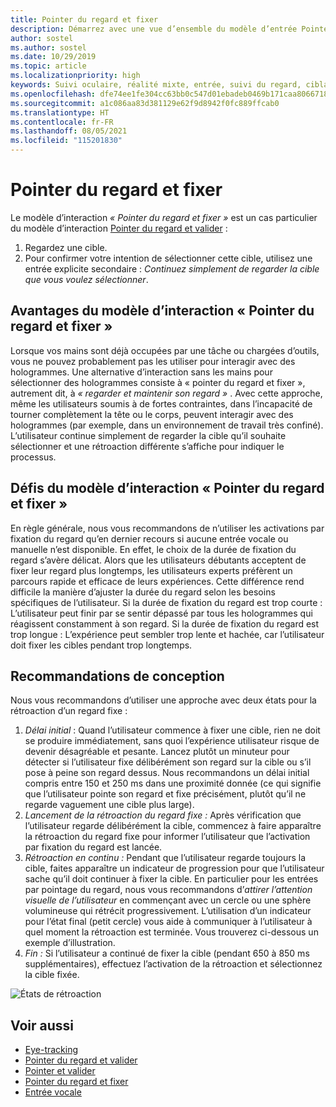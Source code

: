 ```yaml
---
title: Pointer du regard et fixer
description: Démarrez avec une vue d’ensemble du modèle d’entrée Pointer du regard et fixer, avec des modèles d’interaction, des guides pour la conception et des défis uniques.
author: sostel
ms.author: sostel
ms.date: 10/29/2019
ms.topic: article
ms.localizationpriority: high
keywords: Suivi oculaire, réalité mixte, entrée, suivi du regard, ciblage du regard, HoloLens 2, sélection basée sur le regard, fixer, casque de réalité mixte, casque windows mixed reality, casque de réalité virtuelle, HoloLens, MRTK, Mixed Reality Toolkit, conception
ms.openlocfilehash: dfe74ee1fe304cc63bb0c547d01ebadeb0469b171caa806671887817c17f92ef
ms.sourcegitcommit: a1c086aa83d381129e62f9d8942f0fc889ffcab0
ms.translationtype: HT
ms.contentlocale: fr-FR
ms.lasthandoff: 08/05/2021
ms.locfileid: "115201830"
---
```

# <a name="eye-gaze-and-dwell"></a>Pointer du regard et fixer

Le modèle d’interaction _« Pointer du regard et fixer »_ est un cas particulier du modèle d’interaction [Pointer du regard et valider](gaze-and-commit.md) :
1. Regardez une cible. 
2. Pour confirmer votre intention de sélectionner cette cible, utilisez une entrée explicite secondaire : _Continuez simplement de regarder la cible que vous voulez sélectionner_.

## <a name="advantages-of-the-eye-gaze-and-dwell-interaction-model"></a>Avantages du modèle d’interaction « Pointer du regard et fixer » 

Lorsque vos mains sont déjà occupées par une tâche ou chargées d’outils, vous ne pouvez probablement pas les utiliser pour interagir avec des hologrammes.
Une alternative d’interaction sans les mains pour sélectionner des hologrammes consiste à « pointer du regard et fixer », autrement dit, à _« regarder et maintenir son regard »_ . Avec cette approche, même les utilisateurs soumis à de fortes contraintes, dans l’incapacité de tourner complètement la tête ou le corps, peuvent interagir avec des hologrammes (par exemple, dans un environnement de travail très confiné).
L’utilisateur continue simplement de regarder la cible qu’il souhaite sélectionner et une rétroaction différente s’affiche pour indiquer le processus.

## <a name="challenges-of-the-eye-gaze-and-dwell-interaction-model"></a>Défis du modèle d’interaction « Pointer du regard et fixer »

En règle générale, nous vous recommandons de n’utiliser les activations par fixation du regard qu’en dernier recours si aucune entrée vocale ou manuelle n’est disponible. En effet, le choix de la durée de fixation du regard s’avère délicat. Alors que les utilisateurs débutants acceptent de fixer leur regard plus longtemps, les utilisateurs experts préfèrent un parcours rapide et efficace de leurs expériences. Cette différence rend difficile la manière d’ajuster la durée du regard selon les besoins spécifiques de l’utilisateur.
Si la durée de fixation du regard est trop courte : L’utilisateur peut finir par se sentir dépassé par tous les hologrammes qui réagissent constamment à son regard. Si la durée de fixation du regard est trop longue : L’expérience peut sembler trop lente et hachée, car l’utilisateur doit fixer les cibles pendant trop longtemps.

## <a name="design-recommendations"></a>Recommandations de conception

Nous vous recommandons d’utiliser une approche avec deux états pour la rétroaction d’un regard fixe :
1. *Délai initial* : Quand l’utilisateur commence à fixer une cible, rien ne doit se produire immédiatement, sans quoi l’expérience utilisateur risque de devenir désagréable et pesante. Lancez plutôt un minuteur pour détecter si l’utilisateur fixe délibérément son regard sur la cible ou s’il pose à peine son regard dessus.
Nous recommandons un délai initial compris entre 150 et 250 ms dans une proximité donnée (ce qui signifie que l’utilisateur pointe son regard et fixe précisément, plutôt qu’il ne regarde vaguement une cible plus large).  
2. *Lancement de la rétroaction du regard fixe :* Après vérification que l’utilisateur regarde délibérément la cible, commencez à faire apparaître la rétroaction du regard fixe pour informer l’utilisateur que l’activation par fixation du regard est lancée. 
3. *Rétroaction en continu :* Pendant que l’utilisateur regarde toujours la cible, faites apparaître un indicateur de progression pour que l’utilisateur sache qu’il doit continuer à fixer la cible. En particulier pour les entrées par pointage du regard, nous vous recommandons d’_attirer l’attention visuelle de l’utilisateur_ en commençant avec un cercle ou une sphère volumineuse qui rétrécit progressivement. L’utilisation d’un indicateur pour l’état final (petit cercle) vous aide à communiquer à l’utilisateur à quel moment la rétroaction est terminée. Vous trouverez ci-dessous un exemple d’illustration. 
4. *Fin :* Si l’utilisateur a continué de fixer la cible (pendant 650 à 850 ms supplémentaires), effectuez l’activation de la rétroaction et sélectionnez la cible fixée.

![États de rétroaction](images/eyes_dwellstate_recommendation.png)<br>

## <a name="see-also"></a>Voir aussi

* [Eye-tracking](eye-tracking.md)
* [Pointer du regard et valider](gaze-and-commit-eyes.md)
* [Pointer et valider](gaze-and-commit.md)
* [Pointer du regard et fixer](gaze-and-dwell.md)
* [Entrée vocale](../out-of-scope/voice-design.md)
